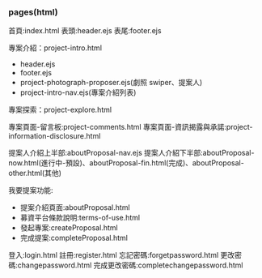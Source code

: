 ### pages(html)

首頁:index.html
表頭:header.ejs
表尾:footer.ejs

專案介紹：project-intro.html

- header.ejs
- footer.ejs
- project-photograph-proposer.ejs(劇照 swiper、提案人)
- project-intro-nav.ejs(專案介紹列表)

專案探索：project-explore.html

專案頁面-留言板:project-comments.html
專案頁面-資訊揭露與承諾:project-information-disclosure.html

提案人介紹上半部:aboutProposal-nav.ejs
提案人介紹下半部:aboutProposal-now.html(進行中-預設)、aboutProposal-fin.html(完成)、aboutProposal-other.html(其他)

我要提案功能:
- 提案介紹頁面:aboutProposal.html
- 募資平台條款說明:terms-of-use.html
- 發起專案:createProposal.html
- 完成提案:completeProposal.html

登入:login.html
註冊:register.html
忘記密碼:forgetpassword.html
更改密碼:changepassword.html
完成更改密碼:completechangepassword.html

